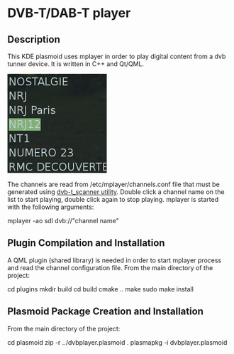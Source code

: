 DVB-T/DAB-T player
=================


Description
-----------

This KDE plasmoid uses mplayer in order to play digital content from a dvb tunner device. It is written
in C++ and Qt/QML. 

![DVB Player Screenshot](dvbplayer.png)

The channels are read from /etc/mplayer/channels.conf file that must be generated 
using [dvb-t_scanner utility](https://github.com/cristeab/dvb-t_scanner). Double click a channel name 
on the list to start playing, double click again to stop playing. mplayer is started 
with the following arguments:

 mplayer -ao sdl dvb://"channel name"


Plugin Compilation and Installation
-----------------------------------

A QML plugin (shared library) is needed in order to start mplayer process and read the channel configuration
file. From the main directory of the project:

 cd plugins
 mkdir build
 cd build
 cmake ..
 make
 sudo make install


Plasmoid Package Creation and Installation
------------------------------------------

From the main directory of the project:

 cd plasmoid
 zip -r ../dvbplayer.plasmoid .
 plasmapkg -i dvbplayer.plasmoid
